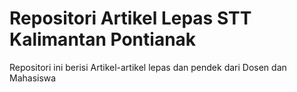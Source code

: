 # Repositori Artikel Lepas STT Kalimantan Pontianak
Repositori ini berisi Artikel-artikel lepas dan pendek dari Dosen dan Mahasiswa 
